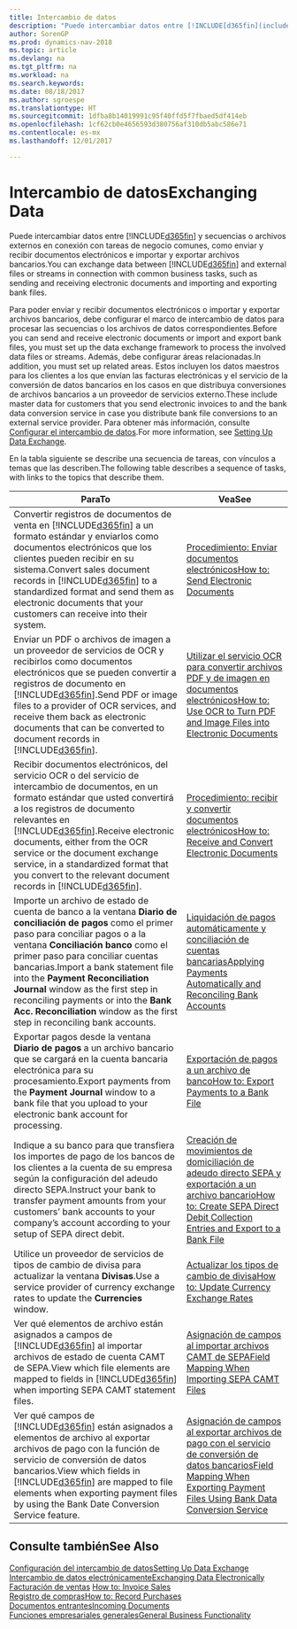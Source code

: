 ```yaml
---
title: Intercambio de datos
description: "Puede intercambiar datos entre [!INCLUDE[d365fin](includes/d365fin_md.md)] y secuencias o archivos externos en conexión con tareas de negocio comunes, como enviar y recibir documentos electrónicos e importar y exportar archivos bancarios."
author: SorenGP
ms.prod: dynamics-nav-2018
ms.topic: article
ms.devlang: na
ms.tgt_pltfrm: na
ms.workload: na
ms.search.keywords: 
ms.date: 08/18/2017
ms.author: sgroespe
ms.translationtype: HT
ms.sourcegitcommit: 1dfba8b14019991c95f40ffd5f7fbaed5df414eb
ms.openlocfilehash: 1cf62cb0e4656593d380756af310db5abc586e71
ms.contentlocale: es-mx
ms.lasthandoff: 12/01/2017

---
```

# <a name="exchanging-data"></a><span data-ttu-id="8d341-103">Intercambio de datos</span><span class="sxs-lookup"><span data-stu-id="8d341-103">Exchanging Data</span></span>
<span data-ttu-id="8d341-104">Puede intercambiar datos entre [!INCLUDE[d365fin](includes/d365fin_md.md)] y secuencias o archivos externos en conexión con tareas de negocio comunes, como enviar y recibir documentos electrónicos e importar y exportar archivos bancarios.</span><span class="sxs-lookup"><span data-stu-id="8d341-104">You can exchange data between [!INCLUDE[d365fin](includes/d365fin_md.md)] and external files or streams in connection with common business tasks, such as sending and receiving electronic documents and importing and exporting bank files.</span></span>  

<span data-ttu-id="8d341-105">Para poder enviar y recibir documentos electrónicos o importar y exportar archivos bancarios, debe configurar el marco de intercambio de datos para procesar las secuencias o los archivos de datos correspondientes.</span><span class="sxs-lookup"><span data-stu-id="8d341-105">Before you can send and receive electronic documents or import and export bank files, you must set up the data exchange framework to process the involved data files or streams.</span></span> <span data-ttu-id="8d341-106">Además, debe configurar áreas relacionadas.</span><span class="sxs-lookup"><span data-stu-id="8d341-106">In addition, you must set up related areas.</span></span> <span data-ttu-id="8d341-107">Estos incluyen los datos maestros para los clientes a los que envían las facturas electrónicas y el servicio de la conversión de datos bancarios en los casos en que distribuya conversiones de archivos bancarios a un proveedor de servicios externo.</span><span class="sxs-lookup"><span data-stu-id="8d341-107">These include master data for customers that you send electronic invoices to and the bank data conversion service in case you distribute bank file conversions to an external service provider.</span></span> <span data-ttu-id="8d341-108">Para obtener más información, consulte [Configurar el intercambio de datos](across-set-up-data-exchange.md).</span><span class="sxs-lookup"><span data-stu-id="8d341-108">For more information, see [Setting Up Data Exchange](across-set-up-data-exchange.md).</span></span>  

 <span data-ttu-id="8d341-109">En la tabla siguiente se describe una secuencia de tareas, con vínculos a temas que las describen.</span><span class="sxs-lookup"><span data-stu-id="8d341-109">The following table describes a sequence of tasks, with links to the topics that describe them.</span></span>  

|<span data-ttu-id="8d341-110">**Para**</span><span class="sxs-lookup"><span data-stu-id="8d341-110">**To**</span></span>|<span data-ttu-id="8d341-111">**Vea**</span><span class="sxs-lookup"><span data-stu-id="8d341-111">**See**</span></span>|  
|------------|-------------|  
|<span data-ttu-id="8d341-112">Convertir registros de documentos de venta en [!INCLUDE[d365fin](includes/d365fin_md.md)] a un formato estándar y enviarlos como documentos electrónicos que los clientes pueden recibir en su sistema.</span><span class="sxs-lookup"><span data-stu-id="8d341-112">Convert sales document records in [!INCLUDE[d365fin](includes/d365fin_md.md)] to a standardized format and send them as electronic documents that your customers can receive into their system.</span></span>|[<span data-ttu-id="8d341-113">Procedimiento: Enviar documentos electrónicos</span><span class="sxs-lookup"><span data-stu-id="8d341-113">How to: Send Electronic Documents</span></span>](sales-how-to-send-electronic-documents.md)|  
|<span data-ttu-id="8d341-114">Enviar un PDF o archivos de imagen a un proveedor de servicios de OCR y recibirlos como documentos electrónicos que se pueden convertir a registros de documento en [!INCLUDE[d365fin](includes/d365fin_md.md)].</span><span class="sxs-lookup"><span data-stu-id="8d341-114">Send PDF or image files to a provider of OCR services, and receive them back as electronic documents that can be converted to document records in [!INCLUDE[d365fin](includes/d365fin_md.md)].</span></span>|[<span data-ttu-id="8d341-115">Utilizar el servicio OCR para convertir archivos PDF y de imagen en documentos electrónicos</span><span class="sxs-lookup"><span data-stu-id="8d341-115">How to: Use OCR to Turn PDF and Image Files into Electronic Documents</span></span>](across-how-use-ocr-pdf-images-files.md)|  
|<span data-ttu-id="8d341-116">Recibir documentos electrónicos, del servicio OCR o del servicio de intercambio de documentos, en un formato estándar que usted convertirá a los registros de documento relevantes en [!INCLUDE[d365fin](includes/d365fin_md.md)].</span><span class="sxs-lookup"><span data-stu-id="8d341-116">Receive electronic documents, either from the OCR service or the document exchange service, in a standardized format that you convert to the relevant document records in [!INCLUDE[d365fin](includes/d365fin_md.md)].</span></span>|[<span data-ttu-id="8d341-117">Procedimiento: recibir y convertir documentos electrónicos</span><span class="sxs-lookup"><span data-stu-id="8d341-117">How to: Receive and Convert Electronic Documents</span></span>](purchasing-how-to-receive-and-convert-electronic-documents.md)|  
|<span data-ttu-id="8d341-118">Importe un archivo de estado de cuenta de banco a la ventana **Diario de conciliación de pagos** como el primer paso para conciliar pagos o a la ventana **Conciliación banco** como el primer paso para conciliar cuentas bancarias.</span><span class="sxs-lookup"><span data-stu-id="8d341-118">Import a bank statement file into the **Payment Reconciliation Journal** window as the first step in reconciling payments or into the **Bank Acc. Reconciliation** window as the first step in reconciling bank accounts.</span></span>|[<span data-ttu-id="8d341-119">Liquidación de pagos automáticamente y conciliación de cuentas bancarias</span><span class="sxs-lookup"><span data-stu-id="8d341-119">Applying Payments Automatically and Reconciling Bank Accounts</span></span>](receivables-apply-payments-auto-reconcile-bank-accounts.md)|  
|<span data-ttu-id="8d341-120">Exportar pagos desde la ventana **Diario de pagos** a un archivo bancario que se cargará en la cuenta bancaria electrónica para su procesamiento.</span><span class="sxs-lookup"><span data-stu-id="8d341-120">Export payments from the **Payment Journal** window to a bank file that you upload to your electronic bank account for processing.</span></span>|[<span data-ttu-id="8d341-121">Exportación de pagos a un archivo de banco</span><span class="sxs-lookup"><span data-stu-id="8d341-121">How to: Export Payments to a Bank File</span></span>](payables-how-export-payments-bank-file.md)|  
|<span data-ttu-id="8d341-122">Indique a su banco para que transfiera los importes de pago de los bancos de los clientes a la cuenta de su empresa según la configuración del adeudo directo SEPA.</span><span class="sxs-lookup"><span data-stu-id="8d341-122">Instruct your bank to transfer payment amounts from your customers’ bank accounts to your company’s account according to your setup of SEPA direct debit.</span></span>|[<span data-ttu-id="8d341-123">Creación de movimientos de domiciliación de adeudo directo SEPA y exportación a un archivo bancario</span><span class="sxs-lookup"><span data-stu-id="8d341-123">How to: Create SEPA Direct Debit Collection Entries and Export to a Bank File</span></span>](finance-how-create-sepa-direct-debit-collection-entries-export-bank-file.md)|  
|<span data-ttu-id="8d341-124">Utilice un proveedor de servicios de tipos de cambio de divisa para actualizar la ventana **Divisas**.</span><span class="sxs-lookup"><span data-stu-id="8d341-124">Use a service provider of currency exchange rates to update the **Currencies** window.</span></span>|[<span data-ttu-id="8d341-125">Actualizar los tipos de cambio de divisa</span><span class="sxs-lookup"><span data-stu-id="8d341-125">How to: Update Currency Exchange Rates</span></span>](finance-how-update-currencies.md)|  
|<span data-ttu-id="8d341-126">Ver qué elementos de archivo están asignados a campos de [!INCLUDE[d365fin](includes/d365fin_md.md)] al importar archivos de estado de cuenta CAMT de SEPA.</span><span class="sxs-lookup"><span data-stu-id="8d341-126">View which file elements are mapped to fields in [!INCLUDE[d365fin](includes/d365fin_md.md)] when importing SEPA CAMT statement files.</span></span>|[<span data-ttu-id="8d341-127">Asignación de campos al importar archivos CAMT de SEPA</span><span class="sxs-lookup"><span data-stu-id="8d341-127">Field Mapping When Importing SEPA CAMT Files</span></span>](across-field-mapping-when-importing-sepa-camt-files.md)|  
|<span data-ttu-id="8d341-128">Ver qué campos de [!INCLUDE[d365fin](includes/d365fin_md.md)] están asignados a elementos de archivo al exportar archivos de pago con la función de servicio de conversión de datos bancarios.</span><span class="sxs-lookup"><span data-stu-id="8d341-128">View which fields in [!INCLUDE[d365fin](includes/d365fin_md.md)] are mapped to file elements when exporting payment files by using the Bank Date Conversion Service feature.</span></span>|[<span data-ttu-id="8d341-129">Asignación de campos al exportar archivos de pago con el servicio de conversión de datos bancarios</span><span class="sxs-lookup"><span data-stu-id="8d341-129">Field Mapping When Exporting Payment Files Using Bank Data Conversion Service</span></span>](across-field-mapping-when-exporting-payment-files-using-bank-data-conversion-service.md)|  

## <a name="see-also"></a><span data-ttu-id="8d341-130">Consulte también</span><span class="sxs-lookup"><span data-stu-id="8d341-130">See Also</span></span>  
[<span data-ttu-id="8d341-131">Configuración del intercambio de datos</span><span class="sxs-lookup"><span data-stu-id="8d341-131">Setting Up Data Exchange</span></span>](across-set-up-data-exchange.md)  
[<span data-ttu-id="8d341-132">Intercambio de datos electrónicamente</span><span class="sxs-lookup"><span data-stu-id="8d341-132">Exchanging Data Electronically</span></span>](across-data-exchange.md)  
<span data-ttu-id="8d341-133">[Facturación de ventas](sales-how-invoice-sales.md) </span><span class="sxs-lookup"><span data-stu-id="8d341-133">[How to: Invoice Sales](sales-how-invoice-sales.md) </span></span>  
[<span data-ttu-id="8d341-134">Registro de compras</span><span class="sxs-lookup"><span data-stu-id="8d341-134">How to: Record Purchases</span></span>](purchasing-how-record-purchases.md)  
[<span data-ttu-id="8d341-135">Documentos entrantes</span><span class="sxs-lookup"><span data-stu-id="8d341-135">Incoming Documents</span></span>](across-income-documents.md)  
[<span data-ttu-id="8d341-136">Funciones empresariales generales</span><span class="sxs-lookup"><span data-stu-id="8d341-136">General Business Functionality</span></span>](ui-across-business-areas.md)  

